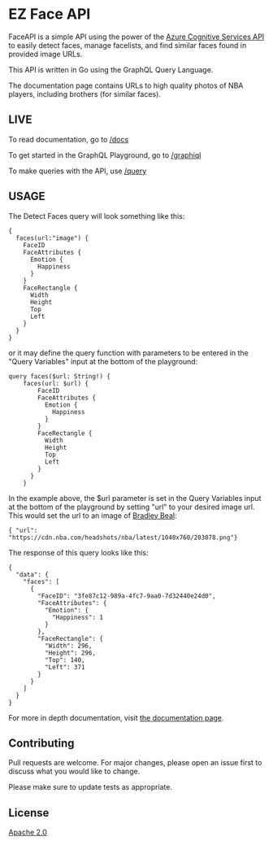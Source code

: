 # EZ Face API

FaceAPI is a simple API using the power of the [Azure Cognitive Services API](https://docs.microsoft.com/en-us/azure/cognitive-services/face/overview) to easily detect faces, manage facelists, and find similar faces found in provided image URLs. 

This API is written in Go using the GraphQL Query Language.

The documentation page contains URLs to high quality photos of NBA players, including brothers (for similar faces). 

## LIVE
To read documentation, go to [/docs](http://localhost:8080/docs)

To get started in the GraphQL Playground, go to [/graphiql](http://localhost:8080/graphiql)

To make queries with the API, use [/query](http://localhost:8080/query)

## USAGE
The Detect Faces query will look something like this:
```
{
  faces(url:"image") {
    FaceID
    FaceAttributes {
      Emotion {
        Happiness
      }
    }
    FaceRectangle {
      Width
      Height
      Top
      Left
    }
  }
}
```
or it may define the query function with parameters to be entered in the "Query Variables" input at the bottom of the playground:

```
query faces($url: String!) {
    faces(url: $url) {
        FaceID
        FaceAttributes {
          Emotion {
            Happiness
          }
        }
        FaceRectangle {
          Width
          Height
          Top
          Left
        }
      }
    }
```

In the example above, the $url parameter is set in the Query Variables input at the bottom of the playground by setting "url" to your desired image url. This would set the url to an image of [Bradley Beal](https://cdn.nba.com/headshots/nba/latest/1040x760/203078.png):
```
{ "url": "https://cdn.nba.com/headshots/nba/latest/1040x760/203078.png"}
```

The response of this query looks like this:
```
{
  "data": {
    "faces": [
      {
        "FaceID": "3fe87c12-989a-4fc7-9aa0-7d32440e24d0",
        "FaceAttributes": {
          "Emotion": {
            "Happiness": 1
          }
        },
        "FaceRectangle": {
          "Width": 296,
          "Height": 296,
          "Top": 140,
          "Left": 371
        }
      }
    ]
  }
}
```

For more in depth documentation, visit [the documentation page](http://localhost:8080).

## Contributing
Pull requests are welcome. For major changes, please open an issue first to discuss what you would like to change.

Please make sure to update tests as appropriate.

## License
[Apache 2.0](https://www.apache.org/licenses/LICENSE-2.0.html)